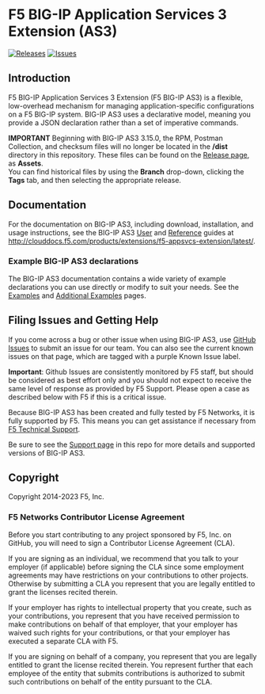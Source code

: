 # F5 BIG-IP Application Services 3 Extension (AS3)

[![Releases](https://img.shields.io/github/release/f5networks/f5-appsvcs-extension.svg)](https://github.com/f5networks/f5-appsvcs-extension/releases)
[![Issues](https://img.shields.io/github/issues/f5networks/f5-appsvcs-extension.svg)](https://github.com/f5networks/f5-appsvcs-extension/issues)

## Introduction
F5 BIG-IP Application Services 3 Extension (F5 BIG-IP AS3) is a flexible, low-overhead mechanism for managing application-specific configurations on a F5 BIG-IP system. BIG-IP AS3 uses a declarative model, meaning you provide a JSON declaration rather than a set of imperative commands.

**IMPORTANT** Beginning with BIG-IP AS3 3.15.0, the RPM, Postman Collection, and checksum files will no longer be located in the **/dist** directory in this repository.  These files can be found on the [Release page](https://github.com/F5Networks/f5-appsvcs-extension/releases), as **Assets**.  
You can find historical files by using the **Branch** drop-down, clicking the **Tags** tab, and then selecting the appropriate release.

## Documentation
For the documentation on BIG-IP AS3, including download, installation, and usage instructions, see the BIG-IP AS3 [User](https://clouddocs.f5.com/products/extensions/f5-appsvcs-extension/latest/userguide/) and [Reference](https://clouddocs.f5.com/products/extensions/f5-appsvcs-extension/latest/refguide/) guides at http://clouddocs.f5.com/products/extensions/f5-appsvcs-extension/latest/.

### Example BIG-IP AS3 declarations
The BIG-IP AS3 documentation contains a wide variety of example declarations you can use directly or modify to suit your needs.  See the [Examples](https://clouddocs.f5.com/products/extensions/f5-appsvcs-extension/latest/userguide/examples.html) and [Additional Examples](https://clouddocs.f5.com/products/extensions/f5-appsvcs-extension/latest/declarations/) pages.

## Filing Issues and Getting Help
If you come across a bug or other issue when using BIG-IP AS3, use [GitHub Issues](https://github.com/F5Networks/f5-appsvcs-extension/issues) to submit an issue for our team.  You can also see the current known issues on that page, which are tagged with a purple Known Issue label.  

**Important**: Github Issues are consistently monitored by F5 staff, but should be considered as best effort only and you should not expect to receive the same level of response as provided by F5 Support. Please open a case as described below with F5 if this is a critical issue.

Because BIG-IP AS3 has been created and fully tested by F5 Networks, it is fully supported by F5. This means you can get assistance if necessary from [F5 Technical Support](https://support.f5.com/csp/article/K25327565).  

Be sure to see the [Support page](SUPPORT.md) in this repo for more details and supported versions of BIG-IP AS3.  


## Copyright

Copyright 2014-2023 F5, Inc.


### F5 Networks Contributor License Agreement

Before you start contributing to any project sponsored by F5, Inc. on GitHub, you will need to sign a Contributor License Agreement (CLA).

If you are signing as an individual, we recommend that you talk to your employer (if applicable) before signing the CLA since some employment agreements may have restrictions on your contributions to other projects. Otherwise by submitting a CLA you represent that you are legally entitled to grant the licenses recited therein.  

If your employer has rights to intellectual property that you create, such as your contributions, you represent that you have received permission to make contributions on behalf of that employer, that your employer has waived such rights for your contributions, or that your employer has executed a separate CLA with F5.

If you are signing on behalf of a company, you represent that you are legally entitled to grant the license recited therein. You represent further that each employee of the entity that submits contributions is authorized to submit such contributions on behalf of the entity pursuant to the CLA.
